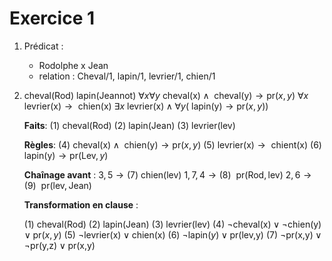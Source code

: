 # Exercice 1

1. Prédicat :
   - Rodolphe x Jean
   - relation : Cheval/1, lapin/1, levrier/1, chien/1
2.  
   cheval(Rod) 
   lapin(Jeannot)
   $\forall x \forall y \text{ cheval(x)} \land \text{ cheval(y)} \to \text{pr}(x,y)$
   $\forall x \text{ levrier(x)} \to \text{ chien(x)}$
   $\exists x \text{ levrier(x)} \land \forall y (\text{ lapin(y)} \to \text{pr}(x,y))$
   
   __Faits__:
   (1) cheval(Rod)
   (2) lapin(Jean)
   (3) levrier(lev)
   
   __Règles__:
   (4) $\text{cheval(x)}\land \text{ chien(y)} \to \text{pr}(x,y)$
   (5) $\text{levrier(x)} \to \text{ chient(x)}$
   (6) $\text{lapin(y)}\to \text{pr}(\text{Lev},y)$
   
   __Chaînage avant__ :
   $3, 5 \to (7) \text{ chien(lev)}$
   $1,7,4\to(8) ~~\text{pr}(\text{Rod}, \text{lev})$
   $2,6 \to (9) ~~\text{pr}(\text{lev}, \text{Jean})$
   
   __Transformation en clause__ :
   
   (1) cheval(Rod)
   (2) lapin(Jean)
   (3) levrier(lev)
   (4) $\lnot \text{cheval(x)} \lor \lnot \text{chien(y)}\lor \text{pr}(x,y)$
   (5) $\lnot\text{levrier(x)} \lor \text{chien(x)}$
   (6) $\lnot\text{lapin}(y)\lor \text{pr(lev,y)}$
   (7) $\lnot\text{pr(x,y)}\lor \lnot\text{pr(y,z)}\lor \text{pr(x,y)}$
   
